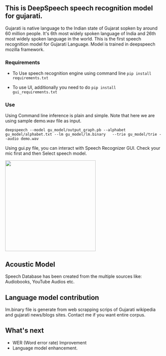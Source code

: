 ## This is DeepSpeech speech recognition model for gujarati.
Gujarati is native language to the Indian state of Gujarat sopken by around 60 million people. It's 6th most widely spoken language of India and 26th most widely spoken language in the world.
This is the first speech recognition model for Gujarati Language. Model is trained in deepspeech mozilla framework.

### Requirements ###
* To Use speech recognition engine using command line
`pip install requirements.txt`

* To use UI, additionally you need to do `pip install gui_requirements.txt`

### Use ###
Using Command line inference is plain and simple.
Note that here we are using sample demo.wav file as input.
```buildoutcfg  
deepspeech --model gu_model/output_graph.pb --alphabet gu_model/alphabet.txt --lm gu_model/lm.binary   --trie gu_model/trie --audio demo.wav 
```
Using gui.py file, you can interact with Speech Recognizer GUI.
Check your mic first and then Select speech model. 

<img src="https://raw.githubusercontent.com/sutariyaraj/gujarati_speech_recognition/master/assets/gui_screenshot.png" width="290"> 

## Acoustic Model
Speech Database has been created from the multiple sources like: Audiobooks, YouTube Audios etc.

## Language model contribution
lm.binary file is generate from web scrapping scrips of Gujarati wikipedia and gujarati news/blogs sites.
Contact me if you want entire corpus.

## What's next
* WER (Word error rate) Improvement
* Language model enhancement.
